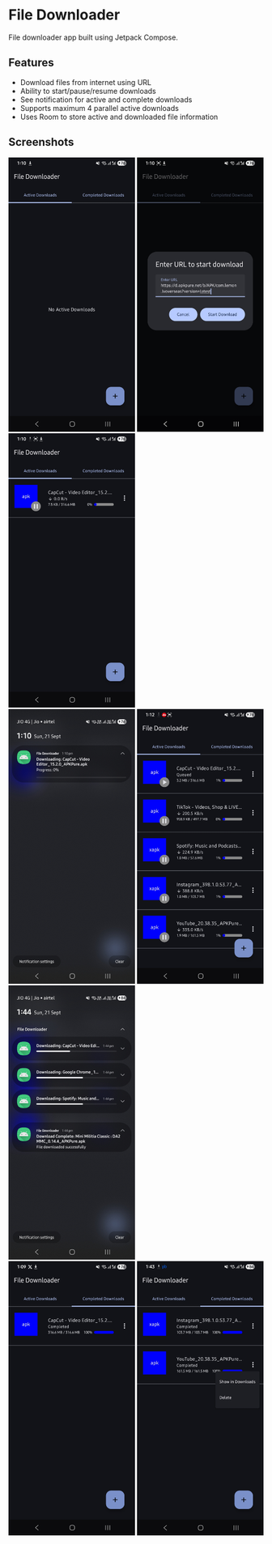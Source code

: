 # File Downloader

File downloader app built using Jetpack Compose.

## Features

- Download files from internet using URL
- Ability to start/pause/resume downloads
- See notification for active and complete downloads
- Supports maximum 4 parallel active downloads
- Uses Room to store active and downloaded file information

## Screenshots

<img src = "screenshots/file_1.jpg" width =  250> <img src = "screenshots/file_2.jpg" width =  250> 
<img src = "screenshots/file_3.jpg" width =  250> <br> <img src = "screenshots/file_4.jpg" width =  250> 
<img src = "screenshots/file_5.jpg" width =  250> <img src = "screenshots/file_6.jpg" width =  250> <br>
<img src = "screenshots/file_7.jpg" width =  250> <img src = "screenshots/file_8.jpg" width =  250>